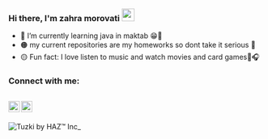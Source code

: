 ### Hi there, I'm zahra morovati <a href="https://www.gautamkrishnar.com/"><img src="https://media.giphy.com/media/hvRJCLFzcasrR4ia7z/giphy.gif" width="25px"></a>
- 🔴 I’m currently learning java in maktab 😁👩
- 🟠 my current repositories are my homeworks so dont take it serious 🙂
- 🟡 Fun fact: I love listen to music and watch movies and card games🎵🎧

### Connect with me:

[<img align="left" alt="zahraMorovati | YouTube" width="22px" src="https://cdn.jsdelivr.net/npm/simple-icons@v3/icons/youtube.svg" />][youtube]
[<img align="left" alt="zahraMorovati | Instagram" width="22px" src="https://cdn.jsdelivr.net/npm/simple-icons@v3/icons/instagram.svg" />][instagram]
<br />
---
![Tuzki by HAZ™ Inc_](https://user-images.githubusercontent.com/90718563/133885183-0484ab3c-3df8-44dc-81c4-3c27f5b1ba5f.gif)


[youtube]: https://www.youtube.com/channel/UCnDt4cw_O88PzShdULdAeLw
[instagram]:https://www.instagram.com/wallflower1378/
